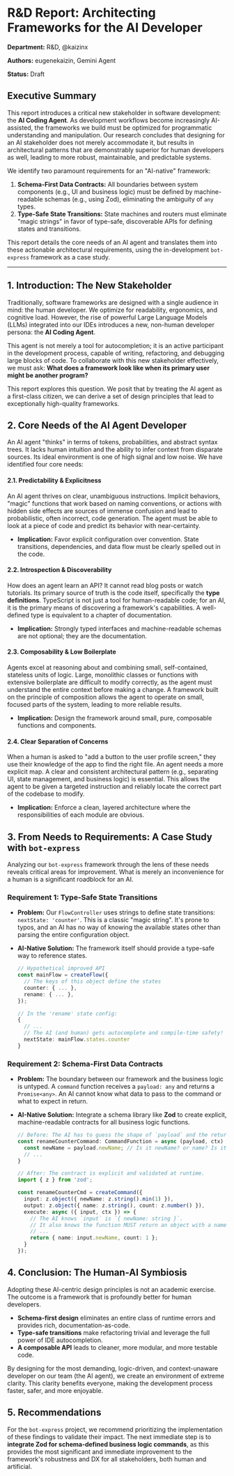 
# R&D Report: Architecting Frameworks for the AI Developer

**Department:** R&D, @kaizinx

**Authors:** eugenekaizin, Gemini Agent

**Status:** Draft

## Executive Summary

This report introduces a critical new stakeholder in software development: the **AI Coding Agent**. As development workflows become increasingly AI-assisted, the frameworks we build must be optimized for programmatic understanding and manipulation. Our research concludes that designing for an AI stakeholder does not merely accommodate it, but results in architectural patterns that are demonstrably superior for human developers as well, leading to more robust, maintainable, and predictable systems.

We identify two paramount requirements for an "AI-native" framework:

1.  **Schema-First Data Contracts:** All boundaries between system components (e.g., UI and business logic) must be defined by machine-readable schemas (e.g., using Zod), eliminating the ambiguity of `any` types.
2.  **Type-Safe State Transitions:** State machines and routers must eliminate "magic strings" in favor of type-safe, discoverable APIs for defining states and transitions.

This report details the core needs of an AI agent and translates them into these actionable architectural requirements, using the in-development `bot-express` framework as a case study.

---

## 1. Introduction: The New Stakeholder

Traditionally, software frameworks are designed with a single audience in mind: the human developer. We optimize for readability, ergonomics, and cognitive load. However, the rise of powerful Large Language Models (LLMs) integrated into our IDEs introduces a new, non-human developer persona: the **AI Coding Agent**.

This agent is not merely a tool for autocompletion; it is an active participant in the development process, capable of writing, refactoring, and debugging large blocks of code. To collaborate with this new stakeholder effectively, we must ask: **What does a framework look like when its primary user might be another program?**

This report explores this question. We posit that by treating the AI agent as a first-class citizen, we can derive a set of design principles that lead to exceptionally high-quality frameworks.

## 2. Core Needs of the AI Agent Developer

An AI agent "thinks" in terms of tokens, probabilities, and abstract syntax trees. It lacks human intuition and the ability to infer context from disparate sources. Its ideal environment is one of high signal and low noise. We have identified four core needs:

#### 2.1. Predictability & Explicitness

An AI agent thrives on clear, unambiguous instructions. Implicit behaviors, "magic" functions that work based on naming conventions, or actions with hidden side effects are sources of immense confusion and lead to probabilistic, often incorrect, code generation. The agent must be able to look at a piece of code and predict its behavior with near-certainty.

*   **Implication:** Favor explicit configuration over convention. State transitions, dependencies, and data flow must be clearly spelled out in the code.

#### 2.2. Introspection & Discoverability

How does an agent learn an API? It cannot read blog posts or watch tutorials. Its primary source of truth is the code itself, specifically the **type definitions**. TypeScript is not just a tool for human-readable code; for an AI, it is the primary means of discovering a framework's capabilities. A well-defined type is equivalent to a chapter of documentation.

*   **Implication:** Strongly typed interfaces and machine-readable schemas are not optional; they are the documentation.

#### 2.3. Composability & Low Boilerplate

Agents excel at reasoning about and combining small, self-contained, stateless units of logic. Large, monolithic classes or functions with extensive boilerplate are difficult to modify correctly, as the agent must understand the entire context before making a change. A framework built on the principle of composition allows the agent to operate on small, focused parts of the system, leading to more reliable results.

*   **Implication:** Design the framework around small, pure, composable functions and components.

#### 2.4. Clear Separation of Concerns

When a human is asked to "add a button to the user profile screen," they use their knowledge of the app to find the right file. An agent needs a more explicit map. A clear and consistent architectural pattern (e.g., separating UI, state management, and business logic) is essential. This allows the agent to be given a targeted instruction and reliably locate the correct part of the codebase to modify.

*   **Implication:** Enforce a clean, layered architecture where the responsibilities of each module are obvious.

## 3. From Needs to Requirements: A Case Study with `bot-express`

Analyzing our `bot-express` framework through the lens of these needs reveals critical areas for improvement. What is merely an inconvenience for a human is a significant roadblock for an AI.

### Requirement 1: Type-Safe State Transitions

*   **Problem:** Our `FlowController` uses strings to define state transitions: `nextState: 'counter'`. This is a classic "magic string". It's prone to typos, and an AI has no way of knowing the available states other than parsing the entire configuration object.

*   **AI-Native Solution:** The framework itself should provide a type-safe way to reference states.

    ```typescript
    // Hypothetical improved API
    const mainFlow = createFlow({
      // The keys of this object define the states
      counter: { ... },
      rename: { ... },
    });

    // In the 'rename' state config:
    {
      // ...
      // The AI (and human) gets autocomplete and compile-time safety!
      nextState: mainFlow.states.counter
    }
    ```

### Requirement 2: Schema-First Data Contracts

*   **Problem:** The boundary between our framework and the business logic is untyped. A `command` function receives a `payload: any` and returns a `Promise<any>`. An AI cannot know what data to pass to the command or what to expect in return.

*   **AI-Native Solution:** Integrate a schema library like **Zod** to create explicit, machine-readable contracts for all business logic functions.

    ```typescript
    // Before: The AI has to guess the shape of `payload` and the return value.
    const renameCounterCommand: CommandFunction = async (payload, ctx) => {
      const newName = payload.newName; // Is it newName? or name? Is it a string?
      // ...
    }

    // After: The contract is explicit and validated at runtime.
    import { z } from 'zod';

    const renameCounterCmd = createCommand({
      input: z.object({ newName: z.string().min(1) }),
      output: z.object({ name: z.string(), count: z.number() }),
      execute: async ({ input, ctx }) => {
        // The AI knows `input` is `{ newName: string }`.
        // It also knows the function MUST return an object with a name and count.
        // ...
        return { name: input.newName, count: 1 };
      }
    });
    ```

## 4. Conclusion: The Human-AI Symbiosis

Adopting these AI-centric design principles is not an academic exercise. The outcome is a framework that is profoundly better for human developers.

*   **Schema-first design** eliminates an entire class of runtime errors and provides rich, documentation-as-code.
*   **Type-safe transitions** make refactoring trivial and leverage the full power of IDE autocompletion.
*   **A composable API** leads to cleaner, more modular, and more testable code.

By designing for the most demanding, logic-driven, and context-unaware developer on our team (the AI agent), we create an environment of extreme clarity. This clarity benefits everyone, making the development process faster, safer, and more enjoyable.

## 5. Recommendations

For the `bot-express` project, we recommend prioritizing the implementation of these findings to validate their impact. The next immediate step is to **integrate Zod for schema-defined business logic commands**, as this provides the most significant and immediate improvement to the framework's robustness and DX for all stakeholders, both human and artificial.
